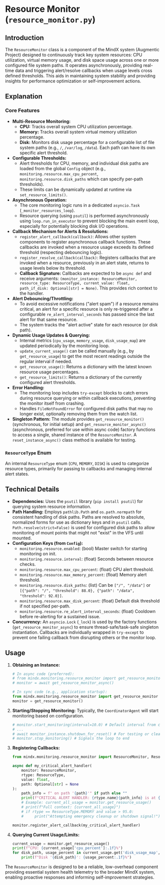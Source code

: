 # Resource Monitor (`resource_monitor.py`)

## Introduction

The `ResourceMonitor` class is a component of the MindX system (Augmentic Project) designed to continuously track key system resources: CPU utilization, virtual memory usage, and disk space usage across one or more configured file system paths. It operates asynchronously, providing real-time data and triggering alert/resolve callbacks when usage levels cross defined thresholds. This aids in maintaining system stability and providing insights for performance optimization or self-improvement actions.

## Explanation

### Core Features

-   **Multi-Resource Monitoring:**
    -   **CPU:** Tracks overall system CPU utilization percentage.
    -   **Memory:** Tracks overall system virtual memory utilization percentage.
    -   **Disk:** Monitors disk usage percentage for a configurable list of file system paths (e.g., `/`, `/var/log`, `/data`). Each path can have its own specific alert threshold.
-   **Configurable Thresholds:**
    -   Alert thresholds for CPU, memory, and individual disk paths are loaded from the global `Config` object (e.g., `monitoring.resource.max_cpu_percent`, `monitoring.resource.disk_paths` which can specify per-path thresholds).
    -   These limits can be dynamically updated at runtime via `set_resource_limits()`.
-   **Asynchronous Operation:**
    -   The core monitoring logic runs in a dedicated `asyncio.Task` (`_monitor_resources_loop`).
    -   Resource querying (using `psutil`) is performed asynchronously using `loop.run_in_executor` to prevent blocking the main event loop, especially for potentially blocking disk I/O operations.
-   **Callback Mechanism for Alerts & Resolutions:**
    -   `register_alert_callback(callback)`: Allows other system components to register asynchronous callback functions. These callbacks are invoked when a resource usage exceeds its defined threshold (respecting debouncing logic).
    -   `register_resolve_callback(callback)`: Registers callbacks that are invoked when a resource, previously in an alert state, returns to usage levels below its threshold.
    -   **Callback Signature:** Callbacks are expected to be `async def` and receive arguments: `(monitor_instance: ResourceMonitor, resource_type: ResourceType, current_value: float, path_if_disk: Optional[str] = None)`. This provides rich context to the handler.
-   **Alert Debouncing/Throttling:**
    -   To avoid excessive notifications ("alert spam") if a resource remains critical, an alert for a specific resource is only re-triggered after a configurable `re_alert_interval_seconds` has passed since the last alert for that same resource.
    -   The system tracks the "alert active" state for each resource (or disk path).
-   **Dynamic Usage Updates & Querying:**
    -   Internal metrics (`cpu_usage`, `memory_usage`, `disk_usage_map`) are updated periodically by the monitoring loop.
    -   `update_current_usage()` can be called manually (e.g., by `get_resource_usage`) to get the most recent readings outside the regular interval if needed.
    -   `get_resource_usage()`: Returns a dictionary with the latest known resource usage percentages.
    -   `get_resource_limits()`: Returns a dictionary of the currently configured alert thresholds.
-   **Error Handling:**
    -   The monitoring loop includes `try-except` blocks to catch errors during resource querying or within callback executions, preventing the monitor itself from crashing.
    -   Handles `FileNotFoundError` for configured disk paths that may no longer exist, optionally removing them from the watch list.
-   **Singleton Pattern:** The module provides `get_resource_monitor()` (synchronous, for initial setup) and `get_resource_monitor_async()` (asynchronous, preferred for use within async code) factory functions to access a single, shared instance of the `ResourceMonitor`. A `reset_instance_async()` class method is available for testing.

### `ResourceType` Enum
An internal `ResourceType` enum (`CPU`, `MEMORY`, `DISK`) is used to categorize resource types, primarily for passing to callbacks and managing internal alert states.

## Technical Details

-   **Dependencies:** Uses the `psutil` library (`pip install psutil`) for querying system resource information.
-   **Path Handling:** Employs `pathlib.Path` and `os.path.normpath` for consistent handling of disk paths. Paths are resolved to absolute, normalized forms for use as dictionary keys and in `psutil` calls. `Path.resolve(strict=False)` is used for configured disk paths to allow monitoring of mount points that might not "exist" in the VFS until mounted.
-   **Configuration Keys (from `Config`):**
    -   `monitoring.resource.enabled`: (bool) Master switch for starting monitoring on init.
    -   `monitoring.resource.interval`: (float) Seconds between resource checks.
    -   `monitoring.resource.max_cpu_percent`: (float) CPU alert threshold.
    -   `monitoring.resource.max_memory_percent`: (float) Memory alert threshold.
    -   `monitoring.resource.disk_paths`: (list) Can be `["/", "/data"]` or `[{"path": "/", "threshold": 88.0}, {"path": "/data", "threshold": 92.0}]`.
    -   `monitoring.resource.max_disk_percent`: (float) Default disk threshold if not specified per-path.
    -   `monitoring.resource.re_alert_interval_seconds`: (float) Cooldown before re-alerting for a sustained issue.
-   **Concurrency:** An `asyncio.Lock` (`_lock`) is used by the factory functions (`get_resource_monitor_async`) to ensure thread-safe/task-safe singleton instantiation. Callbacks are individually wrapped in `try-except` to prevent one failing callback from disrupting others or the monitor loop.

## Usage

1.  **Obtaining an Instance:**
    ```python
    # In async code (preferred):
    # from mindx.monitoring.resource_monitor import get_resource_monitor_async
    # monitor = await get_resource_monitor_async()

    # In sync code (e.g., application startup):
    from mindx.monitoring.resource_monitor import get_resource_monitor
    monitor = get_resource_monitor()
    ```

2.  **Starting/Stopping Monitoring:**
    Typically, the `CoordinatorAgent` will start monitoring based on configuration.
    ```python
    # monitor.start_monitoring(interval=10.0) # Default interval from config if not passed
    # ...
    # await monitor_instance.shutdown_for_reset() # For testing or clean shutdown of the task
    # monitor.stop_monitoring() # Signals the loop to end
    ```

3.  **Registering Callbacks:**
    ```python
    from mindx.monitoring.resource_monitor import ResourceMonitor, ResourceType, Optional

    async def my_critical_alert_handler(
        monitor: ResourceMonitor, 
        rtype: ResourceType, 
        value: float, 
        path: Optional[str] = None
    ):
        path_info = f" on path '{path}'" if path else ""
        print(f"CRITICAL ALERT HANDLER: {rtype.name}{path_info} is at {value:.1f}%!")
        # Example: current_all_usage = monitor.get_resource_usage()
        # print(f"Full context: {current_all_usage}")
        # if rtype == ResourceType.MEMORY and value > 95.0:
        #     print("Attempting emergency cleanup or shutdown signal!")

    monitor.register_alert_callback(my_critical_alert_handler)
    ```

4.  **Querying Current Usage/Limits:**
    ```python
    current_usage = monitor.get_resource_usage()
    print(f"CPU: {current_usage['cpu_percent']:.1f}%")
    for disk_path, usage_percent in current_usage.get('disk_usage_map', {}).items():
        print(f"Disk '{disk_path}': {usage_percent:.1f}%")
    ```

The `ResourceMonitor` is designed to be a reliable, low-overhead component providing essential system health telemetry to the broader MindX system, enabling proactive responses and informing self-improvement strategies.
